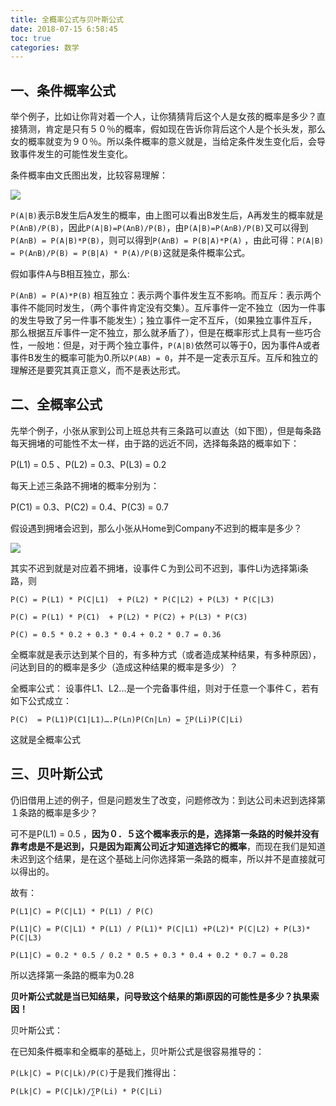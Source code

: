```yaml
---
title: 全概率公式与贝叶斯公式
date: 2018-07-15 6:58:45
toc: true
categories: 数学
---
```


## 一、条件概率公式
举个例子，比如让你背对着一个人，让你猜猜背后这个人是女孩的概率是多少？直接猜测，肯定是只有５０％的概率，假如现在告诉你背后这个人是个长头发，那么女的概率就变为９０％。所以条件概率的意义就是，当给定条件发生变化后，会导致事件发生的可能性发生变化。

条件概率由文氏图出发，比较容易理解：

![](https://s2.ax1x.com/2019/05/02/EtN8iR.png)

`P(A|B)`表示B发生后A发生的概率，由上图可以看出B发生后，A再发生的概率就是`P(AnB)/P(B)`，因此`P(A|B)=P(AnB)/P(B)`，由`P(A|B)=P(AnB)/P(B)`又可以得到`P(AnB) = P(A|B)*P(B)`，则可以得到`P(AnB) = P(B|A)*P(A)` ，由此可得：`P(A|B) = P(AnB)/P(B) = P(B|A) * P(A)/P(B)`这就是条件概率公式。

假如事件A与B相互独立，那么:



`P(AnB) = P(A)*P(B)` 相互独立：表示两个事件发生互不影响。而互斥：表示两个事件不能同时发生，（两个事件肯定没有交集）。互斥事件一定不独立（因为一件事的发生导致了另一件事不能发生）；独立事件一定不互斥，（如果独立事件互斥， 那么根据互斥事件一定不独立，那么就矛盾了），但是在概率形式上具有一些巧合性，一般地：但是，对于两个独立事件，`P(A|B)`依然可以等于0，因为事件A或者事件B发生的概率可能为0.所以`P(AB) = 0`，并不是一定表示互斥。互斥和独立的理解还是要究其真正意义，而不是表达形式。

## 二、全概率公式

先举个例子，小张从家到公司上班总共有三条路可以直达（如下图），但是每条路每天拥堵的可能性不太一样，由于路的远近不同，选择每条路的概率如下：

P(L1) = 0.5 、P(L2) = 0.3、P(L3) = 0.2

每天上述三条路不拥堵的概率分别为：

P(C1) = 0.3、P(C2) = 0.4、P(C3) = 0.7

假设遇到拥堵会迟到，那么小张从Home到Company不迟到的概率是多少？

![](https://s2.ax1x.com/2019/05/02/EtUAmD.png)

其实不迟到就是对应着不拥堵，设事件Ｃ为到公司不迟到，事件Li为选择第i条路，则

`P(C) = P(L1) * P(C|L1)  + P(L2) * P(C|L2) + P(L3) * P(C|L3)`

`P(C) = P(L1) * P(C1)  + P(L2) * P(C2) + P(L3) * P(C3)`

`P(C) = 0.5 * 0.2 + 0.3 * 0.4 + 0.2 * 0.7 = 0.36`

全概率就是表示达到某个目的，有多种方式（或者造成某种结果，有多种原因），问达到目的的概率是多少（造成这种结果的概率是多少）？

全概率公式： 设事件L1、L2...是一个完备事件组，则对于任意一个事件Ｃ，若有如下公式成立：

`P(C)  = P(L1)P(C1|L1)….P(Ln)P(Cn|Ln) = ∑P(Li)P(C|Li)`

这就是全概率公式



## 三、贝叶斯公式

仍旧借用上述的例子，但是问题发生了改变，问题修改为：到达公司未迟到选择第１条路的概率是多少？

可不是P(L1) = 0.5 ，**因为０．５这个概率表示的是，选择第一条路的时候并没有靠考虑是不是迟到，只是因为距离公司近才知道选择它的概率**，而现在我们是知道未迟到这个结果，是在这个基础上问你选择第一条路的概率，所以并不是直接就可以得出的。

故有：

`P(L1|C) = P(C|L1) * P(L1) / P(C)`

`P(L1|C) = P(C|L1) * P(L1) / P(L1)* P(C|L1) +P(L2)* P(C|L2) + P(L3)* P(C|L3) `

`P(L1|C) = 0.2 * 0.5 / 0.2 * 0.5 + 0.3 * 0.4 + 0.2 * 0.7 = 0.28`

所以选择第一条路的概率为0.28

**贝叶斯公式就是当已知结果，问导致这个结果的第i原因的可能性是多少？执果索因！**

贝叶斯公式：

在已知条件概率和全概率的基础上，贝叶斯公式是很容易推导的：

`P(Lk|C) = P(C|Lk)/P(C)`于是我们推得出： 

`P(Lk|C) = P(C|Lk)/∑P(Li) * P(C|Li)`

